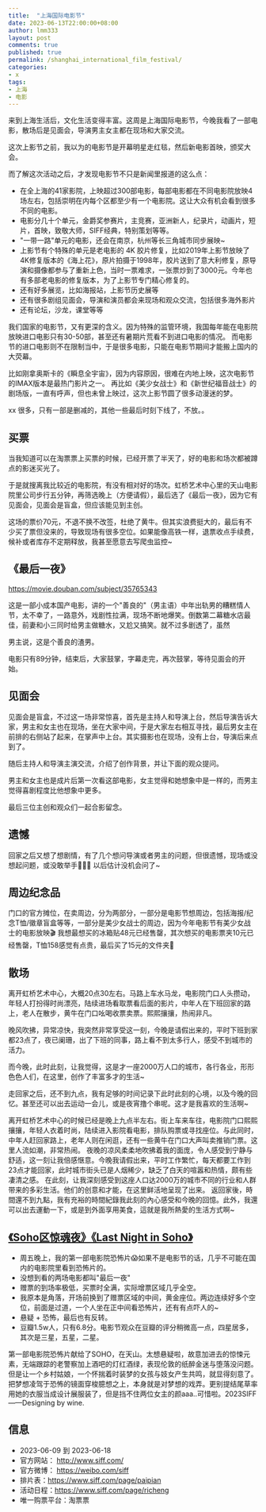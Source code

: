 ```yaml
---
title:  "上海国际电影节"
date: 2023-06-13T22:00:00+08:00
author: lmm333
layout: post
comments: true
published: true
permalink: /shanghai_international_film_festival/
categories:
- x
tags:
- 上海
- 电影
---
```


来到上海生活后，文化生活变得丰富。这周是上海国际电影节，今晚我看了一部电影，散场后是见面会，导演男主女主都在现场和大家交流。


这次上影节之前，我以为的电影节是开幕明星走红毯，然后新电影首映，颁奖大会。

而了解这次活动之后，才发现电影节不只是新闻里报道的这么点：
- 在全上海的41家影院，上映超过300部电影，每部电影都在不同电影院放映4场左右，包括崇明在内每个区都至少有一个电影院。这让大众有机会看到很多不同的电影。
- 电影分几十个单元，金爵奖参赛片，主竞赛，亚洲新人，纪录片，动画片，短片，首映，致敬大师，SIFF经典，特别策划等等。
- "一带一路"单元的电影，还会在南京，杭州等长三角城市同步展映~
- 上影节有个特殊的单元是老电影的 4K 胶片修复，比如2019年上影节放映了4K修复版本的《海上花》，原片拍摄于1998年，胶片送到了意大利修复，原导演和摄像都参与了重新上色，当时一票难求，一张票炒到了3000元。今年也有多部老电影的修复版本，为了上影节专门精心修复的。
- 还有好多展览，比如海报站，上影节历史展等
- 还有很多剧组见面会，导演和演员都会来现场和观众交流，包括很多海外影片
- 还有论坛，沙龙，课堂等等

我们国家的电影节，又有更深的含义。因为特殊的监管环境，我国每年能在电影院放映进口电影只有30-50部，甚至还有暑期片荒看不到进口电影的情况。
而电影节的进口电影则不在限制当中，于是很多电影，只能在电影节期间才能搬上国内的大荧幕。

比如刚拿奥斯卡的《瞬息全宇宙》，因为内容原因，很难在内地上映，这次电影节的IMAX版本是最热门影片之一。
再比如《美少女战士》和《新世纪福音战士》的剧场版，一直有呼声，但也未曾上映过，这次上影节圆了很多动漫迷的梦。


xx 很多，只有一部是删减的，其他一些最后时刻下线了，不放。。


## 买票
当我知道可以在淘票票上买票的时候，已经开票了半天了，好的电影和场次都被蹲点的影迷买光了。

于是就搜离我比较近的电影院，有没有相对好的场次。虹桥艺术中心里的天山电影院里公司步行五分钟，再筛选晚上（方便请假），最后选了《最后一夜》，因为它有见面会，见面会是盲盒，但应该能见到主创。

这场的票价70元，不退不换不改签，杜绝了黄牛。但其实浪费挺大的，最后有不少买了票但没来的，导致现场有很多空位。如果能像高铁一样，退票收点手续费，候补或者库存不定期释放，我甚至愿意去写爬虫监控~


## 《最后一夜》 

https://movie.douban.com/subject/35765343

这是一部小成本国产电影，讲的一个"善良的"（男主语）中年出轨男的糟糕情人节，太不幸了，一路意外，戏剧性拉满，现场不断地爆笑。倒数第二幕糖水店最佳，前妻和小三同时给男主做糖水，又尬又搞笑。就不过多剧透了，虽然

男主说，这是个善良的渣男。

电影只有89分钟，结束后，大家鼓掌，字幕走完，再次鼓掌，等待见面会的开始。


## 见面会

见面会是盲盒，不过这一场非常惊喜，首先是主持人和导演上台，然后导演告诉大家，男主和女主也在现场，坐在大家中间，于是大家左右相互寻找，最后男女主在前排的右侧站了起来，在掌声中上台。其实摄影也在现场，没有上台，导演后来点到了。

随后主持人和导演主演交流，介绍了创作背景，并让下面的观众提问。

男主和女主也是成片后第一次看这部电影，女主觉得和她想象中是一样的，而男主觉得喜剧程度比他想象中更多。

最后三位主创和观众们一起合影留念。

## 遗憾
回家之后又想了想剧情，有了几个想问导演或者男主的问题，但很遗憾，现场或没想起问题，或没敢举手🙋🏻‍♀️
以后估计没机会问了~

## 周边纪念品
门口的官方摊位，在卖周边，分为两部分，一部分是电影节想周边，包括海报/纪念T恤/徽章盲盒等等，一部分是美少女战士的周边，因为今年电影节有美少女战士的电影放映🎬 
我想最想买的冰箱贴48元已经售罄，其次想买的电影票夹10元已经售罄，T恤158感觉有点贵，最后买了15元的文件夹📂

## 散场
离开虹桥艺术中心，大概20点30左右。马路上车水马龙，电影院门口人头攒动，年轻人打扮得时尚漂亮，陆续进场看取票看后面的影片，中年人在下班回家的路上，老人在散步，黄牛在门口吆喝收票卖票。熙熙攘攘，热闹非凡。

晚风吹拂，异常凉快，我突然非常享受这一刻，今晚是请假出来的，平时下班到家都23点了，夜已阑珊，出了下班的同事，路上看不到太多行人，感受不到城市的活力。

而今晚，此时此刻，让我觉得，这是才一座2000万人口的城市，各行各业，形形色色人们，在这里，创作了丰富多才的生活~

走回家之后，还不到九点，我有足够的时间记录下此时此刻的心境，以及今晚的回忆。甚至还可以出去运动一会儿，或是夜宵撸个串呢。这才是我喜欢的生活啊~


离开虹桥艺术中心的时候已经是晚上九点半左右。街上车来车往，电影院门口熙熙攘攘，年轻人衣着时尚，陆续进入影院看电影，排队购票或寻找座位。与此同时，中年人赶回家路上，老年人则在闲逛，还有一些黄牛在门口大声叫卖推销门票。这里人流如潮，非常热闹。
夜晚的凉风柔柔地吹拂着我的面庞，令人感受到宁静与舒适，这一刻让我倍感惬意。今晚我请假出来，平时工作繁忙，每天都要工作到23点才能回家，此时城市街头已是人烟稀少，缺乏了白天的喧嚣和热情，颇有些凄清之感。
在此刻，让我深刻感受到这座人口达2000万的城市不同的行业和人群带来的多彩生活。他们的创意和才能，在这里鲜活地呈现了出来。
返回家後，時間還不到九點，我有充裕的時間紀錄我此刻的內心感受和今晚的回憶。此外，我還可以出去運動一下，或是到外面享用美食，這就是我所熱愛的生活方式啊~


## [《Soho区惊魂夜》《Last Night in Soho》](https://movie.douban.com/subject/30447440/)
- 周五晚上，我的第一部电影院恐怖片😱如果不是电影节的话，几乎不可能在国内的电影院里看到恐怖片的。
- 没想到看的两场电影都叫"最后一夜"
- 赠票的到场率极低，买票时全满，实际增票区域几乎全空。
- 我原本是角落，开场前换到了赠票区域的中间，黄金座位。两边连续好多个空位，前面是过道，一个人坐在正中间看恐怖片，还有有点吓人的~
- 悬疑 + 恐怖，最后也有反转。
- 豆瓣1.5w人，只有6.8分。电影节观众在豆瓣的评分稍微高一点，四星居多，其次是三星，五星，二星。

第一部电影院恐怖片献给了SOHO，在天山。太想悬疑啦，故意加进去的惊悚元素，无端跟踪的老警察加上酒吧的灯红酒绿，表现伦敦的纸醉金迷与堕落没问题。但是让一个乡村姑娘，一个怀揣着时装梦的女孩与妓女产生共鸣，就显得刻意了。把梦想凌驾于恐怖的镜面穿梭臆想之上，本身就是对梦想的戏弄。更别提结尾草率用她的衣服当成设计展服装了，但是挡不住两位女主的颜aaa..可惜啦。2023SIFF——Designing by wine.

## 信息
- 2023-06-09 到 2023-06-18
- 官方网站： http://www.siff.com/
- 官方微博： https://weibo.com/siff
- 排片表：https://www.siff.com/page/paipian
- 活动日程：https://www.siff.com/page/richeng
- 唯一购票平台：淘票票